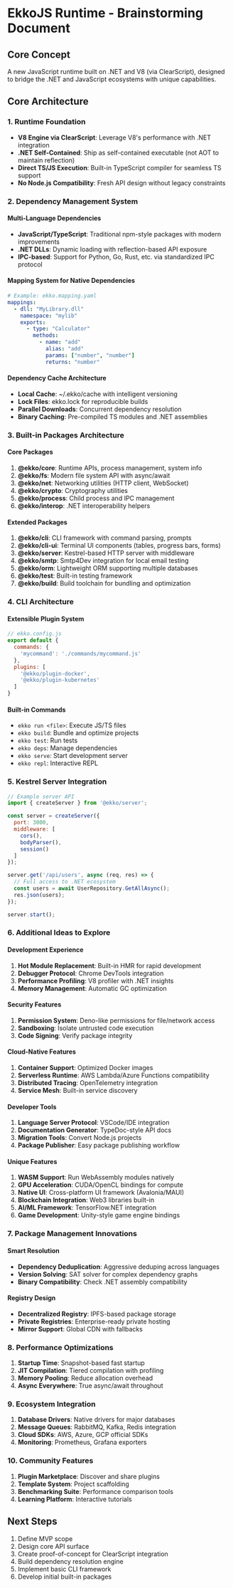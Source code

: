 # EkkoJS Runtime - Brainstorming Document

## Core Concept
A new JavaScript runtime built on .NET and V8 (via ClearScript), designed to bridge the .NET and JavaScript ecosystems with unique capabilities.

## Core Architecture

### 1. Runtime Foundation
- **V8 Engine via ClearScript**: Leverage V8's performance with .NET integration
- **.NET Self-Contained**: Ship as self-contained executable (not AOT to maintain reflection)
- **Direct TS/JS Execution**: Built-in TypeScript compiler for seamless TS support
- **No Node.js Compatibility**: Fresh API design without legacy constraints

### 2. Dependency Management System

#### Multi-Language Dependencies
- **JavaScript/TypeScript**: Traditional npm-style packages with modern improvements
- **.NET DLLs**: Dynamic loading with reflection-based API exposure
- **IPC-based**: Support for Python, Go, Rust, etc. via standardized IPC protocol

#### Mapping System for Native Dependencies
```yaml
# Example: ekko.mapping.yaml
mappings:
  - dll: "MyLibrary.dll"
    namespace: "mylib"
    exports:
      - type: "Calculator"
        methods:
          - name: "add"
            alias: "add"
            params: ["number", "number"]
            returns: "number"
```

#### Dependency Cache Architecture
- **Local Cache**: ~/.ekko/cache with intelligent versioning
- **Lock Files**: ekko.lock for reproducible builds
- **Parallel Downloads**: Concurrent dependency resolution
- **Binary Caching**: Pre-compiled TS modules and .NET assemblies

### 3. Built-in Packages Architecture

#### Core Packages
1. **@ekko/core**: Runtime APIs, process management, system info
2. **@ekko/fs**: Modern file system API with async/await
3. **@ekko/net**: Networking utilities (HTTP client, WebSocket)
4. **@ekko/crypto**: Cryptography utilities
5. **@ekko/process**: Child process and IPC management
6. **@ekko/interop**: .NET interoperability helpers

#### Extended Packages
1. **@ekko/cli**: CLI framework with command parsing, prompts
2. **@ekko/cli-ui**: Terminal UI components (tables, progress bars, forms)
3. **@ekko/server**: Kestrel-based HTTP server with middleware
4. **@ekko/smtp**: Smtp4Dev integration for local email testing
5. **@ekko/orm**: Lightweight ORM supporting multiple databases
6. **@ekko/test**: Built-in testing framework
7. **@ekko/build**: Build toolchain for bundling and optimization

### 4. CLI Architecture

#### Extensible Plugin System
```javascript
// ekko.config.js
export default {
  commands: {
    'mycommand': './commands/mycommand.js'
  },
  plugins: [
    '@ekko/plugin-docker',
    '@ekko/plugin-kubernetes'
  ]
}
```

#### Built-in Commands
- `ekko run <file>`: Execute JS/TS files
- `ekko build`: Bundle and optimize projects
- `ekko test`: Run tests
- `ekko deps`: Manage dependencies
- `ekko serve`: Start development server
- `ekko repl`: Interactive REPL

### 5. Kestrel Server Integration

```javascript
// Example server API
import { createServer } from '@ekko/server';

const server = createServer({
  port: 3000,
  middleware: [
    cors(),
    bodyParser(),
    session()
  ]
});

server.get('/api/users', async (req, res) => {
  // Full access to .NET ecosystem
  const users = await UserRepository.GetAllAsync();
  res.json(users);
});

server.start();
```

### 6. Additional Ideas to Explore

#### Development Experience
1. **Hot Module Replacement**: Built-in HMR for rapid development
2. **Debugger Protocol**: Chrome DevTools integration
3. **Performance Profiling**: V8 profiler with .NET insights
4. **Memory Management**: Automatic GC optimization

#### Security Features
1. **Permission System**: Deno-like permissions for file/network access
2. **Sandboxing**: Isolate untrusted code execution
3. **Code Signing**: Verify package integrity

#### Cloud-Native Features
1. **Container Support**: Optimized Docker images
2. **Serverless Runtime**: AWS Lambda/Azure Functions compatibility
3. **Distributed Tracing**: OpenTelemetry integration
4. **Service Mesh**: Built-in service discovery

#### Developer Tools
1. **Language Server Protocol**: VSCode/IDE integration
2. **Documentation Generator**: TypeDoc-style API docs
3. **Migration Tools**: Convert Node.js projects
4. **Package Publisher**: Easy package publishing workflow

#### Unique Features
1. **WASM Support**: Run WebAssembly modules natively
2. **GPU Acceleration**: CUDA/OpenCL bindings for compute
3. **Native UI**: Cross-platform UI framework (Avalonia/MAUI)
4. **Blockchain Integration**: Web3 libraries built-in
5. **AI/ML Framework**: TensorFlow.NET integration
6. **Game Development**: Unity-style game engine bindings

### 7. Package Management Innovations

#### Smart Resolution
- **Dependency Deduplication**: Aggressive deduping across languages
- **Version Solving**: SAT solver for complex dependency graphs
- **Binary Compatibility**: Check .NET assembly compatibility

#### Registry Design
- **Decentralized Registry**: IPFS-based package storage
- **Private Registries**: Enterprise-ready private hosting
- **Mirror Support**: Global CDN with fallbacks

### 8. Performance Optimizations

1. **Startup Time**: Snapshot-based fast startup
2. **JIT Compilation**: Tiered compilation with profiling
3. **Memory Pooling**: Reduce allocation overhead
4. **Async Everywhere**: True async/await throughout

### 9. Ecosystem Integration

1. **Database Drivers**: Native drivers for major databases
2. **Message Queues**: RabbitMQ, Kafka, Redis integration
3. **Cloud SDKs**: AWS, Azure, GCP official SDKs
4. **Monitoring**: Prometheus, Grafana exporters

### 10. Community Features

1. **Plugin Marketplace**: Discover and share plugins
2. **Template System**: Project scaffolding
3. **Benchmarking Suite**: Performance comparison tools
4. **Learning Platform**: Interactive tutorials

## Next Steps

1. Define MVP scope
2. Design core API surface
3. Create proof-of-concept for ClearScript integration
4. Build dependency resolution engine
5. Implement basic CLI framework
6. Develop initial built-in packages